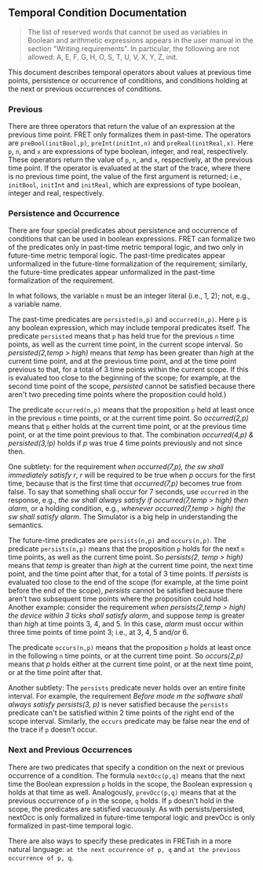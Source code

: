 Temporal Condition Documentation
--------------------------------

> The list of reserved words that cannot be used as variables in Boolean and
> arithmetic expressions appears in the user manual in the section "Writing
> requirements". In particular, the following are not allowed: A, E, F, G,
> H, O, S, T, U, V, X, Y, Z, init.

This document describes temporal operators about values at previous time
points, persistence or occurrence of conditions, and conditions holding at
the next or previous occurrences of conditions.

### Previous

There are three operators that return the value of an expression at the
previous time point. FRET only formalizes them in past-time. The operators
are `preBool(initBool,p)`, `preInt(initInt,n)` and
`preReal(initReal,x)`. Here `p`, `n`, and `x` are expressions of type
boolean, integer, and real, respectively. These operators return the value
of `p`, `n`, and `x`, respectively, at the previous time point. If the
operator is evaluated at the start of the trace, where there is no previous
time point, the value of the first argument is returned; i.e., `initBool`,
`initInt` and `initReal`, which are expressions of type boolean, integer and
real, respectively.

### Persistence and Occurrence

There are four special predicates about persistence and occurrence of
conditions that can be used in boolean expressions. FRET can formalize two
of the predicates only in past-time metric temporal logic, and two only in
future-time metric temporal logic. The past-time predicates appear
unformalized in the future-time formalization of the requirement; similarly,
the future-time predicates appear unformalized in the past-time
formalization of the requirement.

In what follows, the variable `n` must be an integer literal (i.e., 1, 2);
not, e.g., a variable name.

The past-time predicates are `persisted(n,p)` and `occurred(n,p)`. Here `p`
is any boolean expression, which may include temporal predicates itself. The
predicate `persisted` means that `p` has held true for the previous `n` time
points, as well as the current time point, in the current scope interval. So
*persisted(2,temp > high)* means that *temp* has been greater than *high* at
the current time point, and at the previous time point, and at the time
point previous to that, for a total of 3 time points within the current
scope. If this is evaluated too close to the beginning of the scope; for
example, at the second time point of the scope, *persisted* cannot be
satisfied because there aren't two preceding time points where the
proposition could hold.)

The predicate `occurred(n,p)` means that the proposition `p` held at least
once in the previous `n` time points, or at the current time point. So
*occurred(2,p)* means that `p` either holds at the current time point, or at
the previous time point, or at the time point previous to that. The
combination *occurred(4,p) & persisted(3,!p)* holds if *p* was true 4 time
points previously and not since then.

One subtlety: for the requirement *when occurred(7,p), the sw shall
immediately satisfy r*, *r* will be required to be true when *p* occurs for
the first time, because that is the first time that *occurred(7,p)* becomes
true from false. To say that something shall occur for 7 seconds, use
`occurred` in the response, e.g., *the sw shall always satisfy if
occurred(7,temp > high) then alarm*, or a holding condition, e.g.,
*whenever occurred(7,temp > high) the sw shall satisfy alarm*. The Simulator
is a big help in understanding the semantics.

The future-time predicates are `persists(n,p)` and `occurs(n,p)`. The
predicate `persists(n,p)` means that the proposition `p` holds for the next
`n` time points, as well as the current time point.  So *persists(2, temp >
high)* means that *temp* is greater than *high* at the current time point,
the next time point, and the time point after that, for a total of 3 time
points.  If *persists* is evaluated too close to the end of the scope (for
example, at the time point before the end of the scope), *persists* cannot
be satisfied because there aren't two subsequent time points where the
proposition could hold. Another example: consider the requirement *when
persists(2,temp > high) the device within 3 ticks shall satisfy alarm*, and
suppose *temp* is greater than *high* at time points 3, 4, and 5. In this
case, *alarm* must occur within three time points of time point 3; i.e., at
3, 4, 5 and/or 6.

The predicate `occurs(n,p)` means that the proposition `p` holds at least
once in the following `n` time points, or at the current time point. So
*occurs(2,p)* means that *p* holds either at the current time point, or at
the next time point, or at the time point after that.

Another subtlety: The `persists` predicate never holds over an entire finite
interval. For example, the requirement *Before mode m the software shall
always satisfy persists(3, p)* is never satisfied because the `persists`
predicate can't be satisfied within 2 time points of the right end of the
scope interval. Similarly, the `occurs` predicate may be false near the end
of the trace if `p` doesn't occur.

### Next and Previous Occurrences

There are two predicates that specify a condition on the next or previous
occurrence of a condition. The formula `nextOcc(p,q)` means that the next
time the Boolean expression `p` holds in the scope, the Boolean expression
`q` holds at that time as well. Analogously, `prevOcc(p,q)` means that at
the previous occurrence of `p` in the scope, `q` holds. If `p` doesn't hold
in the scope, the predicates are satisfied vacuously.  As with
persists/persisted, nextOcc is only formalized in future-time temporal logic
and prevOcc is only formalized in past-time temporal logic.

There are also ways to specify these predicates in FRETish in a more natural
language: `at the next occurrence of p, q` and `at the previous occurrence
of p, q`.
